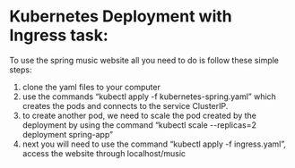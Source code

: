 # Kubernetes Deployment with Ingress task:
To use the spring music website all you need to do is follow these simple steps:
1) clone the yaml files to your computer
2) use the commands “kubectl apply -f kubernetes-spring.yaml” which creates the pods and connects to the service ClusterIP.
3) to create another pod, we need to scale the pod created by the deployment by using the command “kubectl scale --replicas=2 deployment spring-app”
4) next you will need to use the command “kubectl apply -f ingress.yaml”, access the website through localhost/music
